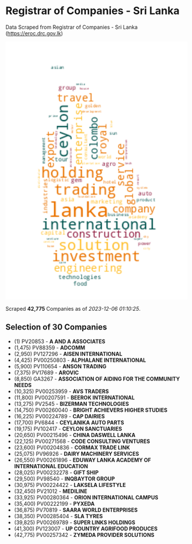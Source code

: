# Registrar of Companies - Sri Lanka

Data Scraped from Registrar of Companies - Sri Lanka (https://eroc.drc.gov.lk)

![word-cloud](data/word_cloud.png)

Scraped **42,775** Companies as of *2023-12-06 01:10:25*.


## Selection of 30 Companies

* (1) PV20853 - **A AND A ASSOCIATES**
* (1,475) PV88359 - **ADCOMM**
* (2,950) PV127296 - **AISEN INTERNATIONAL**
* (4,425) PV00250803 - **ALPHALANE INTERNATIONAL**
* (5,900) PV110654 - **ANSON TRADING**
* (7,375) PV17689 - **AROVIC**
* (8,850) GA3267 - **ASSOCIATION OF AIDING FOR THE COMMUNITY NEEDS**
* (10,325) PV00253959 - **AVS TRADERS**
* (11,800) PV00207591 - **BEEROK INTERNATIONAL**
* (13,275) PV2545 - **BIZERMAN TECHNOLOGIES**
* (14,750) PV00260040 - **BRIGHT ACHIEVERS HIGHER STUDIES**
* (16,225) PV00224789 - **CAP DAIRIES**
* (17,700) PV6844 - **CEYLANIKA AUTO PARTS**
* (19,175) PV102417 - **CEYLON SANCTUARIES**
* (20,650) PV00215496 - **CHINA DASWELL LANKA**
* (22,125) PV00271568 - **CODE CONSULTING VENTURES**
* (23,600) PV00204836 - **CORMAX TRADE LINK**
* (25,075) PV96926 - **DAIRY MACHINERY SERVICES**
* (26,550) PV00261896 - **EDUWAY LANKA ACADEMY OF INTERNATIONAL EDUCATION**
* (28,025) PV00232278 - **GIFT SHIP**
* (29,500) PV98540 - **INQBAYTOR GROUP**
* (30,975) PV00224422 - **LAKSELA LIFESTYLE**
* (32,450) PV21012 - **MEDILINE**
* (33,925) PV00280364 - **ORION INTERNATIONAL CAMPUS**
* (35,400) PV00222199 - **PYXEDA**
* (36,875) PV70819 - **SAARA WORLD ENTERPRISES**
* (38,350) PV00285404 - **SLA TYRES**
* (39,825) PV00269789 - **SUPER LINKS HOLDINGS**
* (41,300) PV123007 - **UP COUNTRY AGRIFOOD PRODUCES**
* (42,775) PV00257342 - **ZYMEDA PROVIDER SOLUTIONS**